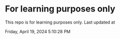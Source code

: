 # For learning purposes only
This repo is for learning purposes only.
Last updated at

Friday, April 19, 2024 5:10:28 PM

